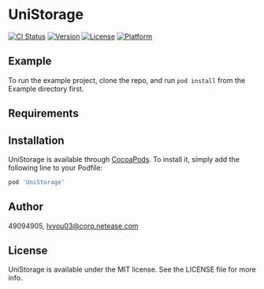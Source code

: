 # UniStorage

[![CI Status](https://img.shields.io/travis/49094905/UniStorage.svg?style=flat)](https://travis-ci.org/49094905/UniStorage)
[![Version](https://img.shields.io/cocoapods/v/UniStorage.svg?style=flat)](https://cocoapods.org/pods/UniStorage)
[![License](https://img.shields.io/cocoapods/l/UniStorage.svg?style=flat)](https://cocoapods.org/pods/UniStorage)
[![Platform](https://img.shields.io/cocoapods/p/UniStorage.svg?style=flat)](https://cocoapods.org/pods/UniStorage)

## Example

To run the example project, clone the repo, and run `pod install` from the Example directory first.

## Requirements

## Installation

UniStorage is available through [CocoaPods](https://cocoapods.org). To install
it, simply add the following line to your Podfile:

```ruby
pod 'UniStorage'
```

## Author

49094905, lvyou03@corp.netease.com

## License

UniStorage is available under the MIT license. See the LICENSE file for more info.
